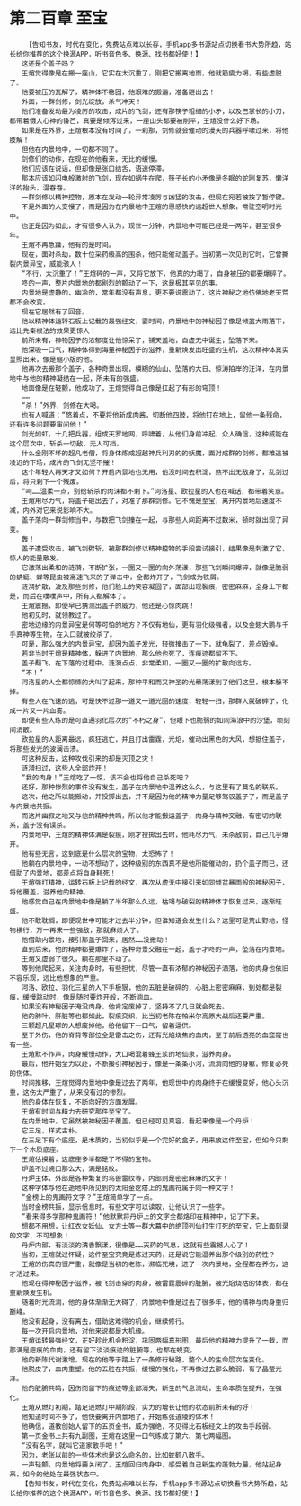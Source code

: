 # 第二百章 至宝
        【告知书友，时代在变化，免费站点难以长存，手机app多书源站点切换看书大势所趋，站长给你推荐的这个换源APP，听书音色多、换源、找书都好使！】
       这还是个盖子吗？
       王煊觉得像是在搬一座山，它实在太沉重了，刚把它搬离地面，他就筋疲力竭，有些虚脱了。
       他要被压的瓦解了，精神体不稳固，他艰难的搬运，准备砸出去！
       外面，一群剑修，剑光绽放，杀气冲天！
       他们准备发动最为凌厉的攻击，成片的飞剑，还有那筷子粗细的小矛，以及巴掌长的小刀，都带着慑人心神的锋芒，真要是倾泻过来，一座山头都要被削平，王煊没什么好下场。
       如果是在外界，王煊根本没有时间了，一刹那，剑修就会催动的漫天的兵器呼啸过来，将他肢解！
       但他在内景地中，一切都不同了。
       剑修们的动作，在现在的他看来，无比的缓慢。
       他们应该在说话，但却像是张口结舌，语速停滞。
       那本应该如闪电般激射的飞剑，现在如蜗牛在爬，筷子长的小矛像是冬眠的蛇刚复苏，懒洋洋的抬头，温吞吞。
       一群剑修以精神控物，原本在发动一轮异常凌厉与凶猛的攻击，但现在宛若被按了暂停键。
       不是外面的人变慢了，而是因为在内景地中王煊的思感快的远超世人想象，常驻空明时光中。
       也正是因为如此，才有很多人认为，现世一分钟，内景地中可能已经是一两年，甚至很多年。
       王煊不再急躁，他有的是时间。
       现在，面对杀劫，数十位采药级高的围杀，他只能催动盖子。当初第一次见到它时，它曾撕裂内景异宝，威能骇人！
       “不行，太沉重了！”王煊砰的一声，又将它放下，他真的力竭了，自身被压的都要爆碎了。
       咚的一声，整片内景地的都剧烈的颤动了一下，这是极其罕见的事。
       内景地是虚静的，幽冷的，常年都没有声息，更不要说震动了，这片神秘之地仿佛地老天荒都不会改变。
       现在它居然有了回音。
       他以精神体运转石板上记载的最强经文，霎时间，内景地中的神秘因子像是倾盆大雨落下，远比先秦根法的效果更惊人！
       前所未有，神物因子的浓郁度让他惊呆了，铺天盖地，自虚无中诞生，坠落下来。
       他深吸一口气，精神体得到海量神秘因子的滋养，重新焕发出旺盛的生机，这次精神体真实显照出来，像是缩小版的他。
       他再次去搬那个盖子，各种奇景出现，模糊的仙山、坠落的大日、惊涛拍岸的汪洋，在内景地中与他的精神凝结在一起，所未有的强盛。
       地面像是在轻颤，他成功了，王煊觉得自己像是扛起了有形的穹顶！
       ……
       “杀！”外界，剑修在大喝。
       也有人喊道：“悠着点，不要将他斩成肉酱，切断他四肢，将他钉在地上，留他一条残命，还有许多问题要审问他！”
       剑光如虹，十几把兵器，组成天罗地网，呼啸着，从他们身前冲起，众人确信，这种威能在这个层次中，斩杀一切敌，无人可挡。
       什么金刚不坏的超凡老僧，将身体炼成超越神兵利刃的的妖魔，面对成群的剑修，都难逃被凌迟的下场，成片的飞剑无坚不摧！
       这个年轻人再天才又如何？开启内景地也无用，他没时间去积淀，熬不出无敌身了，乱剑过后，将只剩下一个残废。
       “呵……温柔一点，别给斩杀的肉沫都不剩下。”河洛星、欧拉星的人也在喊话，都带着笑意。
       王煊用尽力气，将盖子砸出去了，对准了那群剑修。它不愧是至宝，离开内景地后速度不减，内外对它来说影响不大。
       盖子落向一群剑修当中，与数把飞剑撞在一起，与那些人间距离不过数米，顿时就出现了异变。
       轰！
       盖子遭受攻击，被飞剑劈斩，被那群剑修以精神控物的手段尝试接引，结果像是刺激了它，惊人的能量散发。
       它激荡出柔和的涟漪，不断扩张，一圈又一圈的向外荡漾，那些飞剑瞬间爆碎，就像是脆弱的蜻蜓、蝉等昆虫被高速飞来的子弹击中，全都炸开了，飞剑成为铁屑。
       涟漪扩散，波及那些剑修，他们脸上的笑容凝固了，面部出现裂痕，密密麻麻，全身上下都是，而后在噗噗声中，所有人都解体了。
       王煊震撼，即便早已猜测出盖子的威力，他还是心惊肉跳！
       他初见时，就领教过了。
       密地边缘的内景异宝是何等可怕的地方？不仅有地仙，更有羽化级强者，以及金翅大鹏与千手真神等生物，在入口就被绞杀了。
       可是，那么强大的内景异宝，却因为盖子发光，轻微撞击了一下，就龟裂了，差点毁掉。
       若非当时王煊是精神体，躲进了内景地，那么他也死了，连痕迹都留不下。
       盖子翻飞，在下落的过程中，涟漪点点，非常柔和，一圈又一圈的扩散向远方。
       “不！”
       河洛星的人全都惊悚的大叫了起来，那种平和而又神圣的光晕荡漾到了他们这里，根本躲不掉。
       有些人在飞速的逃，可是快不过那一道又一道光圈的速度，轻轻一扫，那群人就破碎了，化成一片又一片血雾。
       即便有些人练的是可直通羽化层次的“不朽之身”，但眼下也脆弱的如同海浪中的沙堡，顷刻间消散。
       欧拉星的人距离最远，疯狂逃亡，并且打出雷霆，光焰，催动出黑色的大风，想抵住盖子，将那些发光的波澜击溃。
       可这种反击，这种攻伐引来的却是灭顶之灾！
       涟漪扫过，这些人全部炸开！
       “我的肉身！”王煊吃了一惊，该不会也将他自己杀死吧？
       还好，那种惨烈的事件没有发生，盖子在内景地中温养这么久，与这里有了莫名的联系。
       这次，他之所以能搬动，并投掷出去，并不是因为他的精神力量足够驾驭盖子了，而是盖子与内景地共振。
       而这片幽寂之地又与他的精神共鸣，所以他才能搬运盖子，肉身与精神交融，有密切的联系，盖子没有误杀。
       内景地中，王煊的精神体满是裂痕，刚才投掷出去时，他耗尽力气，未杀敌前，自己几乎爆开。
       他有些无言，这到底是什么层次的宝物，太恐怖了！
       他躺在内景地中，一动不想动了，这种级别的东西真不是他所能催动的，扔个盖子而已，还借助了内景地，都差点将自身耗死！
       王煊强打精神，运转石板上记载的经文，再次从虚无中接引来如同倾盆暴雨般的神秘因子，将他覆盖，滋养他的精神。
       他感觉自己在内景地中像是躺了半年那么久远，枯竭与破裂的精神体才恢复过来，逐渐旺盛。
       他不敢耽搁，即便现世中可能才过去半分钟，但谁知道会发生什么？这里可是荒山野地，怪物横行，万一再来一些强敌，那就麻烦大了。
       他借助内景地，接引那盖子回来，居然……没搬动！
       直到后来，他的精神都要爆炸了，各种奇景交融在一起，盖子才咚的一声，坠落在内景地。
       王煊又虚弱了很久，躺在那里不动了。
       等到他爬起来，关注肉身时，有些担忧，尽管一直有浓郁的神秘因子洒落，他的肉身也依旧不容乐观，远比他想象的严重。
       河洛、欧拉、羽化三星的人下手极狠，他的五脏是破碎的，心脏上密密麻麻，到处都是裂痕，缓慢跳动时，像是随时要炸开般，不断淌血。
       如果没有神秘因子淹没肉身，他肯定废掉了，坚持不了几日就会死去。
       他的肺叶、肝脏等也都如此，裂痕交织，比当初老陈在帕米尔高原大战后还要严重。
       三颗超凡星球的人想废掉他，给他留下一口气，留着逼供。
       至于外伤，他的脊背等部位全是雷击之伤，还有光焰烧焦的血肉，至于前后透亮的血窟窿也有一些。
       王煊默不作声，肉身缓慢动作，大口喝混着蜂王浆的地仙泉，滋养肉身。
       最后，他开始全力以赴，不断接引神秘因子，像是一条条小河，流淌向他的身躯，修复必死的伤体。
       时间推移，王煊觉得内景地中像是过去了两年，他现世中的肉身终于在缓慢变好，他心头沉重，这伤太严重了，从来没有过的惨烈。
       他的身体在恢复，不断向好的方面发展。
       王煊有时间与精力去研究那件至宝了。
       在内景地中，它虽然被神秘因子覆盖，但已经可见真容，看起来像是一个丹炉！
       它三足，样式古朴。
       在三足下有个底座，是木质的，当初似乎是一个完好的盒子，用来放这件至宝，但如今只剩下一个木质底座。
       王煊估摸着，这底座多半都是了不得的宝物。
       炉盖不过碗口那么大，满是铭纹。
       丹炉主体，外部是各种繁复的鸟兽雷纹等，内部则是密密麻麻的文字！
       这种字体与他在逝地中所见到的太阳金疙瘩上的鬼画符属于同一种文字！
       “金榜上的鬼画符文字？”王煊简单学了一点。
       当时金榜共振，显示信息时，有些文字可以读取，让他认识了一些字。
       “看来得多学那种鬼画符！”他默默将丹炉上的文字全都烙印在精神中，记了下来。
       想都不用想，让红衣女妖仙、女方士等一群大幕中的绝顶列仙打生打死的至宝，它上面刻录的文字，不可想象！
       丹炉内部，有淡淡的清香飘漾，很像是……天药的气息，这就有些震撼人心了！
       当初，王煊就过怀疑，这件至宝究竟是炼过天药，还是说它能温养出那个级别的药性？
       王煊的伤真的很严重，就像是当初的老陈，濒临死境，进了一次内景地，全程都在养伤，这才活过来。
       他现在得神秘因子滋养，被飞剑击穿的肉身，被雷霆震碎的脏腑，被光焰烧枯的体表，都在重新焕发生机。
       随着时光流淌，他的身体渐渐无大碍了，内景地中像是过去了很多年，他的精神与肉身重归巅峰。
       他没有起身，没有离去，借助这难得的机会，继续修行。
       每一次开启内景地，对他来说都是大机缘。
       王煊运转最强经文，正好趁此机会积淀，巩固两幅真形图，最后他的精神力提升了一截，而那满是疤痕的血肉，还有留下淡淡痕迹的脏腑等，也都在蜕变。
       他的新陈代谢激增，现在的他等于踏上了一条修行秘路，整个人的生命层次在变化。
       他脱皮了，血肉重塑。他的五脏在共振，缓慢的强化，不再像过去那么脆弱，有了晶莹光泽。
       他的脏腑共鸣，因伤而留下的痕迹等全部消失，新生的气息流动，生命本质在提升，在强化。
       王煊从燃灯初期，踏足进燃灯中期阶段，实力的增长让他的状态前所未有的好！
       他知道时间不多了，他快要离开内景地了，开始练张道陵的体术！
       他确信，道教创始人留下的五页金书，威力强绝，不见得比石板经文上的攻击手段弱。
       第一页金书上共有九副图，王煊在这里一口气练成了第六、第七两幅图。
       “没有名字，就叫它道家散手吧！”
       因为，老张以前的一些体术也是这么命名的，比如蛇鹤八散手。
       一声轻颤，内景地将要关闭了，王煊回归肉身中，感受着自己新生的蓬勃力量，他站起身来，如今的他处在最强状态中。
       【告知书友，时代在变化，免费站点难以长存，手机app多书源站点切换看书大势所趋，站长给你推荐的这个换源APP，听书音色多、换源、找书都好使！】